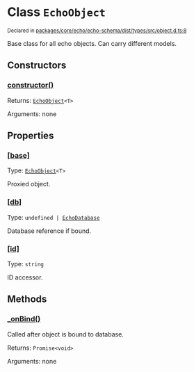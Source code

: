# Class `EchoObject`
<sub>Declared in [packages/core/echo/echo-schema/dist/types/src/object.d.ts:8]()</sub>


Base class for all echo objects.
Can carry different models.

## Constructors
### [constructor()]()


Returns: <code>[EchoObject](/api/@dxos/client/classes/EchoObject)&lt;T&gt;</code>

Arguments: none

## Properties
### [[base]]()
Type: <code>[EchoObject](/api/@dxos/client/classes/EchoObject)&lt;T&gt;</code>

Proxied object.
### [[db]]()
Type: <code>undefined | [EchoDatabase](/api/@dxos/client/classes/EchoDatabase)</code>

Database reference if bound.
### [[id]]()
Type: <code>string</code>

ID accessor.

## Methods
### [_onBind()]()


Called after object is bound to database.

Returns: <code>Promise&lt;void&gt;</code>

Arguments: none